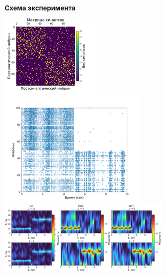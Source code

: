 ## Схема эксперимента

![Матрица SBM](figures/1.png)
![Спайковая активность](figures/2.png)
![Спектрограмма](figures/3.png)
